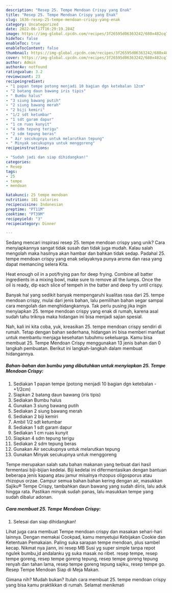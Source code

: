 ```yaml
---
description: "Resep 25. Tempe Mendoan Crispy yang Enak"
title: "Resep 25. Tempe Mendoan Crispy yang Enak"
slug: 1636-resep-25-tempe-mendoan-crispy-yang-enak
category: Uncategorized
date: 2022-06-17T16:29:19.284Z
image: https://img-global.cpcdn.com/recipes/3f26595d06363242/680x482cq70/25-tempe-mendoan-crispy-foto-resep-utama.jpg
hideToc: false
enableToc: true
enableTocContent: false
thumbnail: https://img-global.cpcdn.com/recipes/3f26595d06363242/680x482cq70/25-tempe-mendoan-crispy-foto-resep-utama.jpg
cover: https://img-global.cpcdn.com/recipes/3f26595d06363242/680x482cq70/25-tempe-mendoan-crispy-foto-resep-utama.jpg
author: Admin
authorAv: notfound
ratingvalue: 3.2
reviewcount: 23
recipeingredient:
- "1 papan tempe potong menjadi 10 bagian dgn ketebalan 12cm"
- "2 batang daun bawang iris tipis"
- " Bumbu halus"
- "3 siung bawang putih"
- "2 siung bawang merah"
- "2 biji kemiri"
- "1/2 sdt ketumbar"
- "1 sdt garam dapur"
- "1 cm ruas kunyit"
- "4 sdm tepung terigu"
- "2 sdm tepung beras"
- " Air secukupnya untuk melarutkan tepung"
- " Minyak secukupnya untuk menggoreng"
recipeinstructions:

- "Sudah jadi dan siap dihidangkan!"
categories:
- Resep
tags:
- 25
- tempe
- mendoan

katakunci: 25 tempe mendoan 
nutrition: 181 calories
recipecuisine: Indonesian
preptime: "PT11M"
cooktime: "PT39M"
recipeyield: "3"
recipecategory: Dinner

---
```





Sedang mencari inspirasi resep 25. tempe mendoan crispy yang unik? Cara menyiapkannya sangat tidak susah dan tidak juga mudah. Kalau salah mengolah maka hasilnya akan hambar dan bahkan tidak sedap. Padahal 25. tempe mendoan crispy yang enak selayaknya punya aroma dan rasa yang dapat memancing selera Kita.





Heat enough oil in a pot/frying pan for deep frying. Combine all batter ingredients in a mixing bowl, make sure to remove all the lumps. Once the oil is ready, dip each slice of tempeh in the batter and deep fry until crispy.

Banyak hal yang sedikit banyak mempengaruhi kualitas rasa dari 25. tempe mendoan crispy, mulai dari jenis bahan, lalu pemilihan bahan segar sampai cara mengolah dan menghidangkannya. Tak perlu pusing jika ingin menyiapkan 25. tempe mendoan crispy yang enak di rumah, karena asal sudah tahu triknya maka hidangan ini bisa menjadi sajian spesial.






Nah, kali ini kita coba, yuk, kreasikan 25. tempe mendoan crispy sendiri di rumah. Tetap dengan bahan sederhana, hidangan ini bisa memberi manfaat untuk membantu menjaga kesehatan tubuhmu sekeluarga. Kamu bisa membuat 25. Tempe Mendoan Crispy menggunakan 13 jenis bahan dan 0 langkah pembuatan. Berikut ini langkah-langkah dalam membuat hidangannya.

<!--inarticleads1-->

##### Bahan-bahan dan bumbu yang dibutuhkan untuk menyiapkan 25. Tempe Mendoan Crispy:

1. Sediakan 1 papan tempe (potong menjadi 10 bagian dgn ketebalan -+1/2cm)
1. Siapkan 2 batang daun bawang (iris tipis)
1. Sediakan  Bumbu halus
1. Gunakan 3 siung bawang putih
1. Sediakan 2 siung bawang merah
1. Sediakan 2 biji kemiri
1. Ambil 1/2 sdt ketumbar
1. Sediakan 1 sdt garam dapur
1. Sediakan 1 cm ruas kunyit
1. Siapkan 4 sdm tepung terigu
1. Sediakan 2 sdm tepung beras
1. Gunakan  Air secukupnya untuk melarutkan tepung
1. Gunakan  Minyak secukupnya untuk menggoreng


Tempe merupakan salah satu bahan makanan yang terbuat dari hasil fermentasi biji-bijian kedelai. Biji kedelai ini difermentasikan dengan bantuan beberapa jenis kapang atau jamur misalnya rhzopus oligosporus atau rhizopus orzae. Campur semua bahan bahan kering dengan air, masukkan Sajiku® Tempe Crispy, tambahkan daun bawang yang sudah diiris, lalu aduk hingga rata. Pastikan minyak sudah panas, lalu masukkan tempe yang sudah dibalur adonan. 

<!--inarticleads2-->

##### Cara membuat 25. Tempe Mendoan Crispy:


1. Selesai dan siap dihidangkan!

Lihat juga cara membuat Tempe mendoan crispy dan masakan sehari-hari lainnya. Dengan memakai Cookpad, kamu menyetujui Kebijakan Cookie dan Ketentuan Pemakaian. Paling suka sarapan tempe mendoan, plus sambel kecap. Nikmat nya jiann, ini resep MB Susi yg super simple tanpa repot ngulek bumbu,jd andalanku yg suka masak no ribet. resep tempe, resep tempe goreng, resep tempe goreng tepung, resep tempe goreng tepung renyah dan tahan lama, resep tempe goreng tepung sajiku, resep tempe go. Resep Tempe Mendoan Siap di Meja Makan. 

Gimana nih? Mudah bukan? Itulah cara membuat 25. tempe mendoan crispy yang bisa kamu praktikkan di rumah. Selamat menikmati
